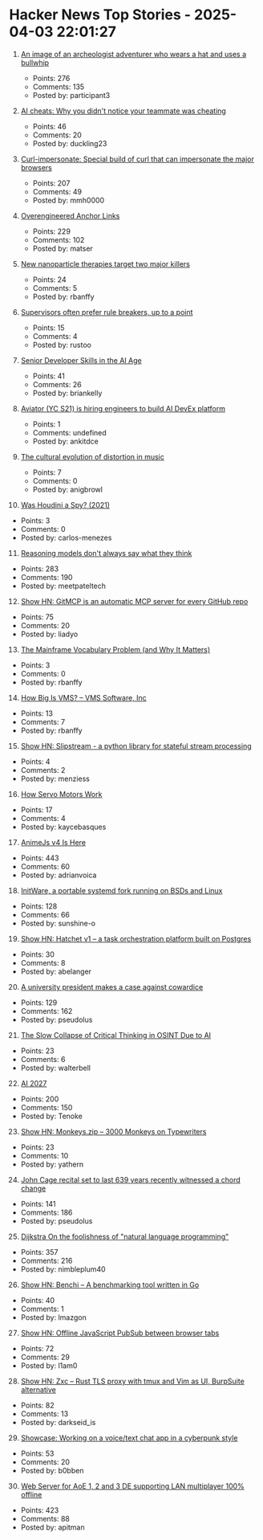 # Hacker News Top Stories - 2025-04-03 22:01:27

1. [An image of an archeologist adventurer who wears a hat and uses a bullwhip](https://theaiunderwriter.substack.com/p/an-image-of-an-archeologist-adventurer)
   - Points: 276
   - Comments: 135
   - Posted by: participant3

2. [AI cheats: Why you didn't notice your teammate was cheating](https://niila.fi/en/ai-cheats/)
   - Points: 46
   - Comments: 20
   - Posted by: duckling23

3. [Curl-impersonate: Special build of curl that can impersonate the major browsers](https://github.com/lwthiker/curl-impersonate)
   - Points: 207
   - Comments: 49
   - Posted by: mmh0000

4. [Overengineered Anchor Links](https://thirty-five.com/overengineered-anchoring)
   - Points: 229
   - Comments: 102
   - Posted by: matser

5. [New nanoparticle therapies target two major killers](https://www.science.org/content/article/new-nanoparticle-therapies-target-two-major-killers)
   - Points: 24
   - Comments: 5
   - Posted by: rbanffy

6. [Supervisors often prefer rule breakers, up to a point](https://journals.aom.org/doi/10.5465/amd.2022.0280.summary)
   - Points: 15
   - Comments: 4
   - Posted by: rustoo

7. [Senior Developer Skills in the AI Age](https://manuel.kiessling.net/2025/03/31/how-seasoned-developers-can-achieve-great-results-with-ai-coding-agents/)
   - Points: 41
   - Comments: 26
   - Posted by: briankelly

8. [Aviator (YC S21) is hiring engineers to build AI DevEx platform](https://www.ycombinator.com/companies/aviator/jobs)
   - Points: 1
   - Comments: undefined
   - Posted by: ankitdce

9. [The cultural evolution of distortion in music](https://royalsocietypublishing.org/doi/10.1098/rstb.2024.0014)
   - Points: 7
   - Comments: 0
   - Posted by: anigbrowl

10. [Was Houdini a Spy? (2021)](https://www.cia.gov/stories/story/was-houdini-a-spy/)
   - Points: 3
   - Comments: 0
   - Posted by: carlos-menezes

11. [Reasoning models don't always say what they think](https://www.anthropic.com/research/reasoning-models-dont-say-think)
   - Points: 283
   - Comments: 190
   - Posted by: meetpateltech

12. [Show HN: GitMCP is an automatic MCP server for every GitHub repo](https://gitmcp.io/)
   - Points: 75
   - Comments: 20
   - Posted by: liadyo

13. [The Mainframe Vocabulary Problem (and Why It Matters)](https://mainframesociety.com/news/2588640)
   - Points: 3
   - Comments: 0
   - Posted by: rbanffy

14. [How Big Is VMS? – VMS Software, Inc](https://vmssoftware.com/resources/blog/2025-03-31-how-big-is-vms/)
   - Points: 13
   - Comments: 7
   - Posted by: rbanffy

15. [Show HN: Slipstream - a python library for stateful stream processing](https://slipstream.readthedocs.io/en/1.0.1/)
   - Points: 4
   - Comments: 2
   - Posted by: menziess

16. [How Servo Motors Work](https://www.jameco.com/Jameco/workshop/Howitworks/how-servo-motors-work.html)
   - Points: 17
   - Comments: 4
   - Posted by: kaycebasques

17. [AnimeJs v4 Is Here](https://animejs.com/)
   - Points: 443
   - Comments: 60
   - Posted by: adrianvoica

18. [InitWare, a portable systemd fork running on BSDs and Linux](https://github.com/InitWare/InitWare)
   - Points: 128
   - Comments: 66
   - Posted by: sunshine-o

19. [Show HN: Hatchet v1 – a task orchestration platform built on Postgres](https://github.com/hatchet-dev/hatchet)
   - Points: 30
   - Comments: 8
   - Posted by: abelanger

20. [A university president makes a case against cowardice](https://www.newyorker.com/news/q-and-a/a-university-president-makes-a-case-against-cowardice)
   - Points: 129
   - Comments: 162
   - Posted by: pseudolus

21. [The Slow Collapse of Critical Thinking in OSINT Due to AI](https://www.dutchosintguy.com/post/the-slow-collapse-of-critical-thinking-in-osint-due-to-ai)
   - Points: 23
   - Comments: 6
   - Posted by: walterbell

22. [AI 2027](https://ai-2027.com/)
   - Points: 200
   - Comments: 150
   - Posted by: Tenoke

23. [Show HN: Monkeys.zip – 3000 Monkeys on Typewriters](https://monkeys.zip/)
   - Points: 23
   - Comments: 10
   - Posted by: yathern

24. [John Cage recital set to last 639 years recently witnessed a chord change](https://www.spectator.co.uk/article/what-were-we-all-doing-here-my-600-mile-trip-to-hear-an-organ-play-a-d-natural/)
   - Points: 141
   - Comments: 186
   - Posted by: pseudolus

25. [Dijkstra On the foolishness of "natural language programming"](https://www.cs.utexas.edu/~EWD/transcriptions/EWD06xx/EWD667.html)
   - Points: 357
   - Comments: 216
   - Posted by: nimbleplum40

26. [Show HN: Benchi – A benchmarking tool written in Go](https://github.com/ConduitIO/benchi)
   - Points: 40
   - Comments: 1
   - Posted by: lmazgon

27. [Show HN: Offline JavaScript PubSub between browser tabs](https://simon-frey.com/tabsub/)
   - Points: 72
   - Comments: 29
   - Posted by: l1am0

28. [Show HN: Zxc – Rust TLS proxy with tmux and Vim as UI, BurpSuite alternative](https://github.com/hail-hydrant/zxc)
   - Points: 82
   - Comments: 13
   - Posted by: darkseid_is

29. [Showcase: Working on a voice/text chat app in a cyberpunk style](https://static.mollohq.com/molly-0.0.1-showcase.mp4)
   - Points: 53
   - Comments: 20
   - Posted by: b0bben

30. [Web Server for AoE 1, 2 and 3 DE supporting LAN multiplayer 100% offline](https://github.com/luskaner/ageLANServer)
   - Points: 423
   - Comments: 88
   - Posted by: apitman

